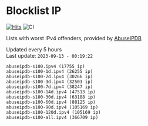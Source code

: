 # Blocklist IP

[![Hits](https://hits.seeyoufarm.com/api/count/incr/badge.svg?url=https%3A%2F%2Fgithub.com%2Fborestad%2Fblocklist-ip%2F&count_bg=%2379C83D&title_bg=%23555555&icon=&icon_color=%23E7E7E7&title=hits&edge_flat=false)](https://hits.seeyoufarm.com)  ![CI](https://img.shields.io/github/workflow/status/borestad/blocklist-ip/CI?style=flat-square)

Lists with worst IPv4 offenders, provided by [AbuseIPDB](https://www.abuseipdb.com/)

<!-- FOOTER-PLACEHOLDER -->
Updated every 5 hours<br>
Last update: `2023-09-13 - 00:19:22`
```
abuseipdb-s100.ipv4 (17755 ip)
abuseipdb-s100-1d.ipv4 (26255 ip)
abuseipdb-s100-2d.ipv4 (30266 ip)
abuseipdb-s100-3d.ipv4 (32503 ip)
abuseipdb-s100-7d.ipv4 (38247 ip)
abuseipdb-s100-14d.ipv4 (47513 ip)
abuseipdb-s100-30d.ipv4 (63188 ip)
abuseipdb-s100-60d.ipv4 (88125 ip)
abuseipdb-s100-90d.ipv4 (105169 ip)
abuseipdb-s100-120d.ipv4 (105169 ip)
abuseipdb-s100-all.ipv4 (366709 ip)
```
